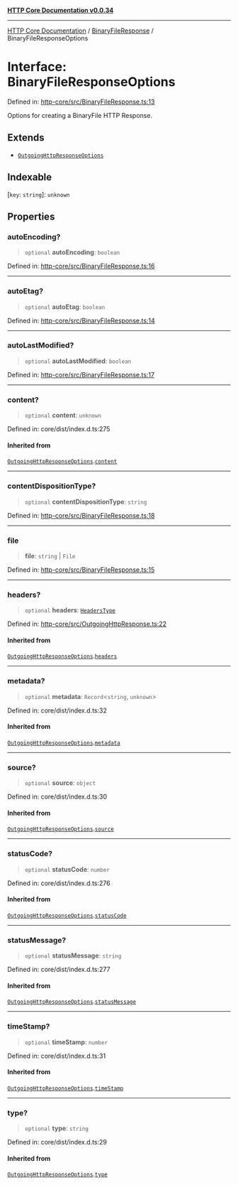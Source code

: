 [**HTTP Core Documentation v0.0.34**](../../README.md)

***

[HTTP Core Documentation](../../modules.md) / [BinaryFileResponse](../README.md) / BinaryFileResponseOptions

# Interface: BinaryFileResponseOptions

Defined in: [http-core/src/BinaryFileResponse.ts:13](https://github.com/stonemjs/http-core/blob/31e23030575a56f9e3df3cf0d1fec6cbcbb56275/src/BinaryFileResponse.ts#L13)

Options for creating a BinaryFile HTTP Response.

## Extends

- [`OutgoingHttpResponseOptions`](../../OutgoingHttpResponse/interfaces/OutgoingHttpResponseOptions.md)

## Indexable

\[`key`: `string`\]: `unknown`

## Properties

### autoEncoding?

> `optional` **autoEncoding**: `boolean`

Defined in: [http-core/src/BinaryFileResponse.ts:16](https://github.com/stonemjs/http-core/blob/31e23030575a56f9e3df3cf0d1fec6cbcbb56275/src/BinaryFileResponse.ts#L16)

***

### autoEtag?

> `optional` **autoEtag**: `boolean`

Defined in: [http-core/src/BinaryFileResponse.ts:14](https://github.com/stonemjs/http-core/blob/31e23030575a56f9e3df3cf0d1fec6cbcbb56275/src/BinaryFileResponse.ts#L14)

***

### autoLastModified?

> `optional` **autoLastModified**: `boolean`

Defined in: [http-core/src/BinaryFileResponse.ts:17](https://github.com/stonemjs/http-core/blob/31e23030575a56f9e3df3cf0d1fec6cbcbb56275/src/BinaryFileResponse.ts#L17)

***

### content?

> `optional` **content**: `unknown`

Defined in: core/dist/index.d.ts:275

#### Inherited from

[`OutgoingHttpResponseOptions`](../../OutgoingHttpResponse/interfaces/OutgoingHttpResponseOptions.md).[`content`](../../OutgoingHttpResponse/interfaces/OutgoingHttpResponseOptions.md#content)

***

### contentDispositionType?

> `optional` **contentDispositionType**: `string`

Defined in: [http-core/src/BinaryFileResponse.ts:18](https://github.com/stonemjs/http-core/blob/31e23030575a56f9e3df3cf0d1fec6cbcbb56275/src/BinaryFileResponse.ts#L18)

***

### file

> **file**: `string` \| `File`

Defined in: [http-core/src/BinaryFileResponse.ts:15](https://github.com/stonemjs/http-core/blob/31e23030575a56f9e3df3cf0d1fec6cbcbb56275/src/BinaryFileResponse.ts#L15)

***

### headers?

> `optional` **headers**: [`HeadersType`](../../declarations/type-aliases/HeadersType.md)

Defined in: [http-core/src/OutgoingHttpResponse.ts:22](https://github.com/stonemjs/http-core/blob/31e23030575a56f9e3df3cf0d1fec6cbcbb56275/src/OutgoingHttpResponse.ts#L22)

#### Inherited from

[`OutgoingHttpResponseOptions`](../../OutgoingHttpResponse/interfaces/OutgoingHttpResponseOptions.md).[`headers`](../../OutgoingHttpResponse/interfaces/OutgoingHttpResponseOptions.md#headers)

***

### metadata?

> `optional` **metadata**: `Record`\<`string`, `unknown`\>

Defined in: core/dist/index.d.ts:32

#### Inherited from

[`OutgoingHttpResponseOptions`](../../OutgoingHttpResponse/interfaces/OutgoingHttpResponseOptions.md).[`metadata`](../../OutgoingHttpResponse/interfaces/OutgoingHttpResponseOptions.md#metadata)

***

### source?

> `optional` **source**: `object`

Defined in: core/dist/index.d.ts:30

#### Inherited from

[`OutgoingHttpResponseOptions`](../../OutgoingHttpResponse/interfaces/OutgoingHttpResponseOptions.md).[`source`](../../OutgoingHttpResponse/interfaces/OutgoingHttpResponseOptions.md#source)

***

### statusCode?

> `optional` **statusCode**: `number`

Defined in: core/dist/index.d.ts:276

#### Inherited from

[`OutgoingHttpResponseOptions`](../../OutgoingHttpResponse/interfaces/OutgoingHttpResponseOptions.md).[`statusCode`](../../OutgoingHttpResponse/interfaces/OutgoingHttpResponseOptions.md#statuscode)

***

### statusMessage?

> `optional` **statusMessage**: `string`

Defined in: core/dist/index.d.ts:277

#### Inherited from

[`OutgoingHttpResponseOptions`](../../OutgoingHttpResponse/interfaces/OutgoingHttpResponseOptions.md).[`statusMessage`](../../OutgoingHttpResponse/interfaces/OutgoingHttpResponseOptions.md#statusmessage)

***

### timeStamp?

> `optional` **timeStamp**: `number`

Defined in: core/dist/index.d.ts:31

#### Inherited from

[`OutgoingHttpResponseOptions`](../../OutgoingHttpResponse/interfaces/OutgoingHttpResponseOptions.md).[`timeStamp`](../../OutgoingHttpResponse/interfaces/OutgoingHttpResponseOptions.md#timestamp)

***

### type?

> `optional` **type**: `string`

Defined in: core/dist/index.d.ts:29

#### Inherited from

[`OutgoingHttpResponseOptions`](../../OutgoingHttpResponse/interfaces/OutgoingHttpResponseOptions.md).[`type`](../../OutgoingHttpResponse/interfaces/OutgoingHttpResponseOptions.md#type)
